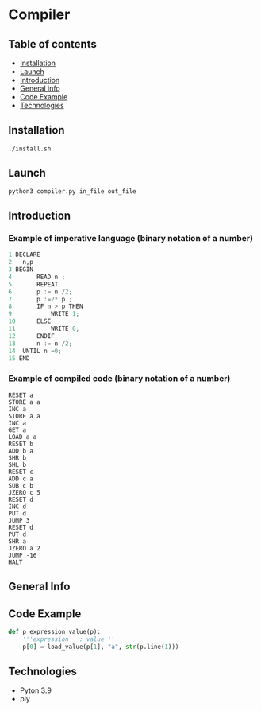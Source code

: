 # Compiler
## Table of contents

* [Installation](#installation)
* [Launch](#launch)
* [Introduction](#Introduction)
* [General info](#general-info)
* [Code Example](#code-example)
* [Technologies](#technologies)


## Installation
```shell script
./install.sh
```
## Launch
```shell script
python3 compiler.py in_file out_file
```
## Introduction
### Example of imperative language (binary notation of a number)
```python
1 DECLARE
2   n,p
3 BEGIN
4       READ n ;
5       REPEAT
6       p := n /2;
7       p :=2* p ;
8       IF n > p THEN
9           WRITE 1;
10      ELSE
11          WRITE 0;
12      ENDIF
13      n := n /2;
14  UNTIL n =0;
15 END
```
### Example of compiled code (binary notation of a number)
```jupyter
RESET a
STORE a a
INC a
STORE a a
INC a
GET a
LOAD a a
RESET b
ADD b a
SHR b
SHL b
RESET c
ADD c a
SUB c b
JZERO c 5
RESET d
INC d
PUT d
JUMP 3
RESET d
PUT d
SHR a
JZERO a 2
JUMP -16
HALT
```
## General Info


## Code Example
```python
def p_expression_value(p):
    '''expression   : value'''
    p[0] = load_value(p[1], "a", str(p.line(1)))
```
## Technologies
- Pyton 3.9
- ply
